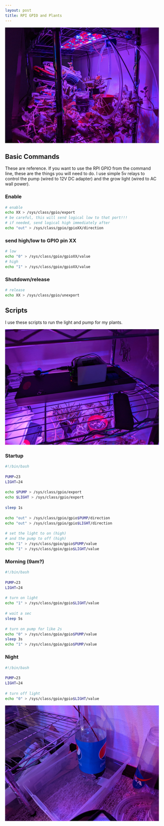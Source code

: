 ```yaml
---
layout: post
title: RPI GPIO and Plants
---
```


![](/projects/img/plants_assets/2.jpg)

## Basic Commands

These are reference. If you want to use the RPI GPIO from the command line, these are the things you will need to do. I use simple 5v relays to control the pump (wired to 12V DC adapter) and the grow light (wired to AC wall power).

### Enable

```bash
# enable
echo XX > /sys/class/gpio/export
# be careful, this will send logical low to that port!!!
# if needed, send logical high immediately after
echo "out" > /sys/class/gpio/gpioXX/direction
```

### send high/low to GPIO pin XX

```bash
# low
echo "0" > /sys/class/gpio/gpioXX/value
# high
echo "1" > /sys/class/gpio/gpioXX/value
```

### Shutdown/release

```bash
# release
echo XX > /sys/class/gpio/unexport
```

## Scripts

I use these scripts to run the light and pump for my plants.

![](/projects/img/plants_assets/1.jpg)

### Startup

```bash
#!/bin/bash

PUMP=23
LIGHT=24

echo $PUMP > /sys/class/gpio/export
echo $LIGHT > /sys/class/gpio/export

sleep 1s

echo "out" > /sys/class/gpio/gpio$PUMP/direction
echo "out" > /sys/class/gpio/gpio$LIGHT/direction

# set the light to on (high)
# and the pump to off (high)
echo "1" > /sys/class/gpio/gpio$PUMP/value
echo "1" > /sys/class/gpio/gpio$LIGHT/value
```

### Morning (9am?)

```bash
#!/bin/bash

PUMP=23
LIGHT=24

# turn on light
echo "1" > /sys/class/gpio/gpio$LIGHT/value

# wait a sec
sleep 5s

# turn on pump for like 2s
echo "0" > /sys/class/gpio/gpio$PUMP/value
sleep 3s
echo "1" > /sys/class/gpio/gpio$PUMP/value
```

### Night

```bash
#!/bin/bash

PUMP=23
LIGHT=24

# turn off light
echo "0" > /sys/class/gpio/gpio$LIGHT/value
```

![](/projects/img/plants_assets/3.jpg)